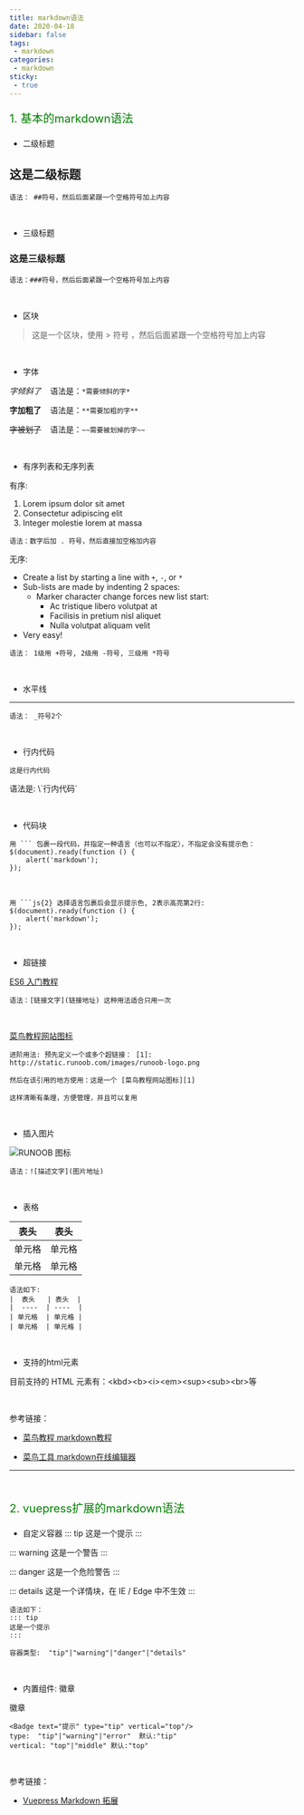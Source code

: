 ```yaml
---
title: markdown语法
date: 2020-04-18
sidebar: false
tags: 
 - markdown
categories:
 - markdown
sticky:
 - true
---
```


<!-- more -->

<p style="font-size:20px;color:green;">1. 基本的markdown语法</p>

- 二级标题
## 这是二级标题
`语法： ##符号，然后后面紧跟一个空格符号加上内容`

<br/>

- 三级标题
### 这是三级标题
`语法：###符号，然后后面紧跟一个空格符号加上内容`

<br/>

- 区块
> 这是一个区块，使用 > 符号 ，然后后面紧跟一个空格符号加上内容

<br/>

- 字体

*字倾斜了*  <span>&nbsp;&nbsp;&nbsp;语法是：`*需要倾斜的字*`</span>

**字加粗了** <span>&nbsp;&nbsp;&nbsp;语法是：`**需要加粗的字**`</span>

~~字被划了~~   <span>&nbsp;&nbsp;&nbsp;语法是：`~~需要被划掉的字~~`</span>

<br/>

- 有序列表和无序列表

有序: 
1. Lorem ipsum dolor sit amet
2. Consectetur adipiscing elit
3. Integer molestie lorem at massa

`语法：数字后加 . 符号，然后直接加空格加内容`

无序:
+ Create a list by starting a line with `+`, `-`, or `*`
+ Sub-lists are made by indenting 2 spaces:
  - Marker character change forces new list start:
    * Ac tristique libero volutpat at
    * Facilisis in pretium nisl aliquet
    * Nulla volutpat aliquam velit
+ Very easy!

`语法： 1级用 +符号, 2级用 -符号, 三级用 *符号`

<br/>

- 水平线

___
`语法： _符号2个`

<br/>

- 行内代码

`这是行内代码`
<p>语法是: \`行内代码`</p>

<br/>

- 代码块
```
用 ``` 包裹一段代码，并指定一种语言（也可以不指定），不指定会没有提示色：
$(document).ready(function () {
    alert('markdown');
});
```

<br/>

```js{2}
用 ```js{2} 选择语言包裹后会显示提示色, 2表示高亮第2行:
$(document).ready(function () {
    alert('markdown');
});
```
<br/>

- 超链接

[ES6 入门教程](https://es6.ruanyifeng.com/)

`语法：[链接文字](链接地址) 这种用法适合只用一次`

<br/>

[1]: http://static.runoob.com/images/runoob-logo.png
[菜鸟教程网站图标][1]

`进阶用法: 预先定义一个或多个超链接： [1]: http://static.runoob.com/images/runoob-logo.png`

`然后在该引用的地方使用：这是一个 [菜鸟教程网站图标][1]`

`这样清晰有条理，方便管理，并且可以复用`

<br/>

- 插入图片

![RUNOOB 图标](http://static.runoob.com/images/runoob-logo.png)

`语法：![描述文字](图片地址)`


<br/>

- 表格

|  表头   | 表头  |
|  ----  | ----  |
| 单元格  | 单元格 |
| 单元格  | 单元格 |

```
语法如下:
|  表头   | 表头  |
|  ----  | ----  |
| 单元格  | 单元格 |
| 单元格  | 单元格 |
```
<br/>

- 支持的html元素

<p>目前支持的 HTML 元素有：&lt;kbd&gt;&lt;b&gt;&lt;i&gt;&lt;em&gt;&lt;sup&gt;&lt;sub&gt;&lt;br&gt;等</p>

<br/>

参考链接：

- [菜鸟教程 markdown教程](https://www.runoob.com/markdown/md-tutorial.html)

- [菜鸟工具 markdown在线编辑器](https://c.runoob.com/front-end/712)

______

<br/>

<p style="font-size:20px;color:green;">2. vuepress扩展的markdown语法</p>

- 自定义容器
::: tip
这是一个提示
:::

::: warning
这是一个警告
:::

::: danger
这是一个危险警告
:::

::: details
这是一个详情块，在 IE / Edge 中不生效
:::

```
语法如下：
::: tip
这是一个提示
:::

容器类型:  "tip"|"warning"|"danger"|"details"
```
<br/>

- 内置组件:  徽章

徽章  <Badge text="提示" type="tip" vertical="top"/>
```
<Badge text="提示" type="tip" vertical="top"/>
type:  "tip"|"warning"|"error"  默认:"tip"
vertical: "top"|"middle" 默认:"top"
```
<br/>

参考链接：

- [Vuepress Markdown 拓展](https://www.vuepress.cn/guide/markdown.html#header-anchors)


